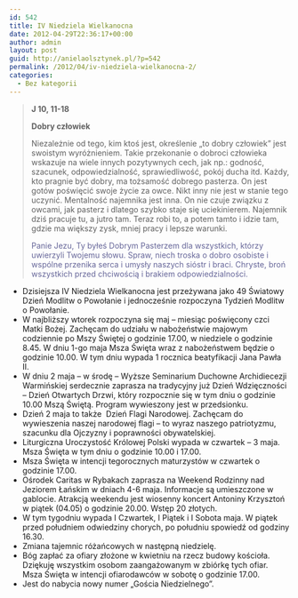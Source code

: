 ```yaml
---
id: 542
title: IV Niedziela Wielkanocna
date: 2012-04-29T22:36:17+00:00
author: admin
layout: post
guid: http://anielaolsztynek.pl/?p=542
permalink: /2012/04/iv-niedziela-wielkanocna-2/
categories:
  - Bez kategorii
---
```

> **J 10, 11-18**
> 
> **Dobry człowiek**
> 
> Niezależnie od tego, kim ktoś jest, określenie &#8222;to dobry człowiek&#8221; jest swoistym wyróżnieniem. Takie przekonanie o dobroci człowieka wskazuje na wiele innych pozytywnych cech, jak np.: godność, szacunek, odpowiedzialność, sprawiedliwość, pokój ducha itd. Każdy, kto pragnie być dobry, ma tożsamość dobrego pasterza. On jest gotów poświęcić swoje życie za owce. Nikt inny nie jest w stanie tego uczynić. Mentalność najemnika jest inna. On nie czuje związku z owcami, jak pasterz i dlatego szybko staje się uciekinierem. Najemnik dziś pracuje tu, a jutro tam. Teraz robi to, a potem tamto i idzie tam, gdzie ma większy zysk, mniej pracy i lepsze warunki. 
> 
> <span style="color: #666699;">Panie Jezu, Ty byłeś Dobrym Pasterzem dla wszystkich, którzy uwierzyli Twojemu słowu. Spraw, niech troska o dobro osobiste i wspólne przenika serca i umysły naszych sióstr i braci. Chryste, broń wszystkich przed chciwością i brakiem odpowiedzialności.</span> 

  * Dzisiejsza IV Niedziela Wielkanocna jest przeżywana jako 49 Światowy Dzień Modlitw o Powołanie i jednocześnie rozpoczyna Tydzień Modlitw o Powołanie.
  * W najbliższy wtorek rozpoczyna się maj &#8211; miesiąc poświęcony czci Matki Bożej. Zachęcam do udziału w nabożeństwie majowym codziennie po Mszy Świętej o godzinie 17.00, w niedziele o godzinie 8.45. W dniu 1-go maja Msza Święta wraz z nabożeństwem będzie o godzinie 10.00. W tym dniu wypada 1 rocznica beatyfikacji Jana Pawła II.
  * W dniu 2 maja &#8211; w środę &#8211; Wyższe Seminarium Duchowne Archidiecezji Warmińskiej serdecznie zaprasza na tradycyjny już Dzień Wdzięczności &#8211; Dzień Otwartych Drzwi, który rozpocznie się w tym dniu o godzinie 10.00 Mszą Świętą. Program wywieszony jest w przedsionku.
  * Dzień 2 maja to także  Dzień Flagi Narodowej. Zachęcam do wywieszenia naszej narodowej flagi &#8211; to wyraz naszego patriotyzmu, szacunku dla Ojczyzny i poprawności obywatelskiej.
  * Liturgiczna Uroczystość Królowej Polski wypada w czwartek &#8211; 3 maja. Msza Święta w tym dniu o godzinie 10.00 i 17.00.
  * Msza Święta w intencji tegorocznych maturzystów w czwartek o godzinie 17.00.
  * Ośrodek Caritas w Rybakach zaprasza na Weekend Rodzinny nad Jeziorem Łańskim w dniach 4-6 maja. Informacje są umieszczone w gablocie. Atrakcją weekendu jest wiosenny koncert Antoniny Krzysztoń w piątek (04.05) o godzinie 20.00. Wstęp 20 złotych.
  * W tym tygodniu wypada I Czwartek, I Piątek i I Sobota maja. W piątek przed południem odwiedziny chorych, po południu spowiedź od godziny 16.30.
  * Zmiana tajemnic różańcowych w następną niedzielę.
  * Bóg zapłać za ofiary złożone w kwietniu na rzecz budowy kościoła. Dziękuję wszystkim osobom zaangażowanym w zbiórkę tych ofiar. Msza Święta w intencji ofiarodawców w sobotę o godzinie 17.00.
  * Jest do nabycia nowy numer &#8222;Gościa Niedzielnego&#8221;.